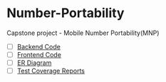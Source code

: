 # Number-Portability
Capstone project - Mobile Number Portability(MNP)

- [ ] [Backend Code](https://github.com/Ameena-Juhi/Number-Portability/tree/main/DonorOperator/src)
- [ ] [Frontend Code](https://github.com/Ameena-Juhi/Number-Portability/tree/main/Donor/src)
- [ ] [ER Diagram](#er-diagram)
- [ ] [Test Coverage Reports](#test-coverage-reports)
